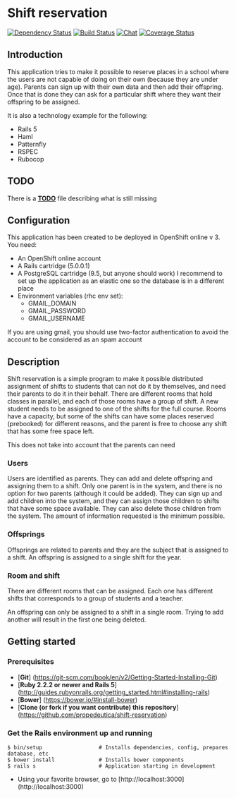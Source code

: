 # Shift reservation
[![Dependency Status](https://gemnasium.com/badges/github.com/propedeutica/shift-reservation.svg)](https://gemnasium.com/github.com/propedeutica/shift-reservation)
[![Build Status](https://travis-ci.org/propedeutica/shift-reservation.svg?branch=master)](https://travis-ci.org/propedeutica/shift-reservation)
[![Chat](https://badges.gitter.im/propedeutica/shift-reservation.png)](https://gitter.im/propedeutica/shift-reservation)
[![Coverage Status](https://coveralls.io/repos/github/propedeutica/shift-reservation/badge.svg?branch=master)](https://coveralls.io/github/propedeutica/shift-reservation?branch=master)

## Introduction
This application tries to make it possible to reserve places in a school where the users are not capable of doing on their own (because they are under age). Parents can sign up with their own data and then add their offspring. Once that is done they can ask for a particular shift where they want their offspring to be assigned.

It is also a technology example for the following:
- Rails 5
- Haml
- Patternfly
- RSPEC
- Rubocop

## TODO
There is a [**TODO**](TODO.md) file describing what is still missing

## Configuration
This application has been created to be deployed in OpenShift online v 3.
You need:
- An OpenShift online account
- A Rails cartridge (5.0.0.1)
- A PostgreSQL cartridge (9.5, but anyone should work)
 I recommend to set up the application as an elastic one so the database is in a different place
- Environment variables (rhc env set):
  - GMAIL_DOMAIN
  - GMAIL_PASSWORD
  - GMAIL_USERNAME

If you are using gmail, you should use two-factor authentication to avoid the account to be considered as an spam account

## Description
Shift reservation is a simple program to make it possible distributed assignment of shifts to students that can not do it by themselves, and need their parents to do it in their behalf.
There are different rooms that hold classes in parallel, and each of those rooms have a group of shift. A new student needs to be assigned to one of the shifts for the full course. Rooms have a capacity, but some of the shifts can have some places reserved (prebooked) for different reasons, and the parent is free to choose any shift that has some free space left.

This does not take into account that the parents can need

### Users
Users are identified as parents. They can add and delete offspring and assigning them to a shift. Only one parent is in the system, and there is no option for two parents (although it could be added). They can sign up and add children into the system, and they can assign those children to shifts that have some space available. They can also delete those children from the system.
The amount of information requested is the minimum possible.

### Offsprings
Offsprings are related to parents and they are the subject that is assigned to a shift. An offspring is assigned to a single shift for the year.

### Room and shift
There are different rooms that can be assigned. Each one has different shifts that corresponds to a group of students and a teacher.

An offspring can only be assigned to a shift in a single room. Trying to add another will result in the first one being deleted.

## Getting started
### Prerequisites
- [**Git**] (https://git-scm.com/book/en/v2/Getting-Started-Installing-Git)
- [**Ruby 2.2.2 or newer and Rails 5**] (http://guides.rubyonrails.org/getting_started.html#installing-rails)
- [**Bower**] (https://bower.io/#install-bower)
- [**Clone (or fork if you want contribute) this repository**] (https://github.com/propedeutica/shift-reservation)

### Get the Rails environment up and running
    $ bin/setup                  # Installs dependencies, config, prepares database, etc
    $ bower install              # Installs bower components
    $ rails s                    # Application starting in development
- Using your favorite browser, go to [http://localhost:3000] (http://localhost:3000)
